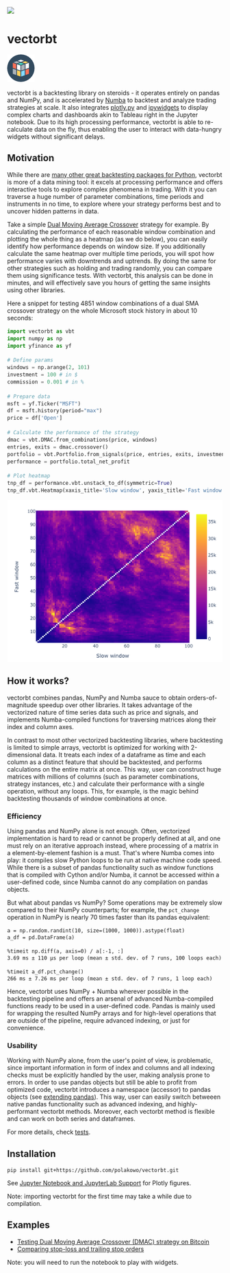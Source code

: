 ![](https://img.shields.io/badge/version-0.5-blue)

# vectorbt

![Made by Vectors Market](logo.png)

vectorbt is a backtesting library on steroids - it operates entirely on pandas and NumPy, and is accelerated by [Numba](https://github.com/numba/numba) to backtest and analyze trading strategies at scale. It also integrates [plotly.py](https://github.com/plotly/plotly.py) and [ipywidgets](https://github.com/jupyter-widgets/ipywidgets) to display complex charts and dashboards akin to Tableau right in the Jupyter notebook. Due to its high processing performance, vectorbt is able to re-calculate data on the fly, thus enabling the user to interact with data-hungry widgets without significant delays.

## Motivation

While there are [many other great backtesting packages for Python](https://github.com/mementum/backtrader#alternatives), vectorbt is more of a data mining tool: it excels at processing performance and offers interactive tools to explore complex phenomena in trading. With it you can traverse a huge number of parameter combinations, time periods and instruments in no time, to explore where your strategy performs best and to uncover hidden patterns in data.

Take a simple [Dual Moving Average Crossover](https://en.wikipedia.org/wiki/Moving_average_crossover) strategy for example. By calculating the performance of each reasonable window combination and plotting the whole thing as a heatmap (as we do below), you can easily identify how performance depends on window size. If you additionally calculate the same heatmap over multiple time periods, you will spot how performance varies with downtrends and uptrends. By doing the same for other strategies such as holding and trading randomly, you can compare them using significance tests. With vectorbt, this analysis can be done in minutes, and will effectively save you hours of getting the same insights using other libraries.

Here a snippet for testing 4851 window combinations of a dual SMA crossover strategy on the whole Microsoft stock history in about 10 seconds:

```python
import vectorbt as vbt
import numpy as np
import yfinance as yf

# Define params
windows = np.arange(2, 101)
investment = 100 # in $
commission = 0.001 # in %

# Prepare data
msft = yf.Ticker("MSFT")
df = msft.history(period="max")
price = df['Open']

# Calculate the performance of the strategy
dmac = vbt.DMAC.from_combinations(price, windows)
entries, exits = dmac.crossover()
portfolio = vbt.Portfolio.from_signals(price, entries, exits, investment=investment, commission=commission)
performance = portfolio.total_net_profit

# Plot heatmap
tnp_df = performance.vbt.unstack_to_df(symmetric=True)
tnp_df.vbt.Heatmap(xaxis_title='Slow window', yaxis_title='Fast window', width=600, height=450).show_png()
```

![dmac_heatmap.png](dmac_heatmap.png)

## How it works?

vectorbt combines pandas, NumPy and Numba sauce to obtain orders-of-magnitude speedup over other libraries. It takes advantage of the vectorized nature of time series data such as price and signals, and implements Numba-compiled functions for traversing matrices along their index and column axes. 

In contrast to most other vectorized backtesting libraries, where backtesting is limited to simple arrays, vectorbt is optimized for working with 2-dimensional data. It treats each index of a dataframe as time and each column as a distinct feature that should be backtested, and performs calculations on the entire matrix at once. This way, user can construct huge matrices with millions of columns (such as parameter combinations, strategy instances, etc.) and calculate their performance with a single operation, without any loops. This, for example, is the magic behind backtesting thousands of window combinations at once.

### Efficiency

Using pandas and NumPy alone is not enough. Often, vectorized implementation is hard to read or cannot be properly defined at all, and one must rely on an iterative approach instead, where processing of a matrix in a element-by-element fashion is a must. That's where Numba comes into play: it compiles slow Python loops to be run at native machine code speed. While there is a subset of pandas functionality such as window functions that is compiled with Cython and/or Numba, it cannot be accessed within a user-defined code, since Numba cannot do any compilation on pandas objects.

But what about pandas vs NumPy? Some operations may be extremely slow compared to their NumPy counterparts; for example, the `pct_change` operation in NumPy is nearly 70 times faster than its pandas equivalent:

```
a = np.random.randint(10, size=(1000, 1000)).astype(float)
a_df = pd.DataFrame(a)

%timeit np.diff(a, axis=0) / a[:-1, :]
3.69 ms ± 110 µs per loop (mean ± std. dev. of 7 runs, 100 loops each)

%timeit a_df.pct_change()
266 ms ± 7.26 ms per loop (mean ± std. dev. of 7 runs, 1 loop each)
```

Hence, vectorbt uses NumPy + Numba wherever possible in the backtesting pipeline and offers an arsenal of advanced Numba-compiled functions ready to be used in a user-defined code. Pandas is mainly used for wrapping the resulted NumPy arrays and for high-level operations that are outside of the pipeline, require advanced indexing, or just for convenience.

### Usability

Working with NumPy alone, from the user's point of view, is problematic, since important information in form of index and columns and all indexing checks must be explicitly handled by the user, making analysis prone to errors. In order to use pandas objects but still be able to profit from optimized code, vectorbt introduces a namespace (accessor) to pandas objects (see [extending pandas](https://pandas.pydata.org/pandas-docs/stable/development/extending.html)). This way, user can easily switch betweeen native pandas functionality such as advanced indexing, and highly-performant vectorbt methods. Moreover, each vectorbt method is flexible and can work on both series and dataframes.

For more details, check [tests](tests/Modules.ipynb).

## Installation

```
pip install git+https://github.com/polakowo/vectorbt.git
```

See [Jupyter Notebook and JupyterLab Support](https://plotly.com/python/getting-started/#jupyter-notebook-support) for Plotly figures.

Note: importing vectorbt for the first time may take a while due to compilation.

## Examples

- [Testing Dual Moving Average Crossover (DMAC) strategy on Bitcoin](examples/Bitcoin-DMAC.ipynb)
- [Comparing stop-loss and trailing stop orders](examples/StopLoss-vs-TrailingStop.ipynb)

Note: you will need to run the notebook to play with widgets.
